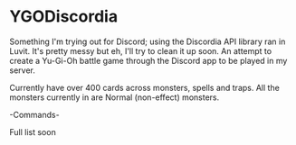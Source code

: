 # YGODiscordia
Something I'm trying out for Discord; using the Discordia API library ran in Luvit. It's pretty messy but eh, I'll try to clean it up soon. An attempt to create a Yu-Gi-Oh battle game through the Discord app to be played in my server.

Currently have over 400 cards across monsters, spells and traps. All the monsters currently in are Normal (non-effect) monsters.

-Commands-

Full list soon
